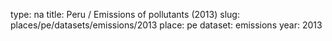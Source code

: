 type: na
title: Peru / Emissions of pollutants (2013)
slug: places/pe/datasets/emissions/2013
place: pe
dataset: emissions
year: 2013
